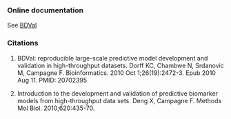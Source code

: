 ### Online documentation

See [BDVal](http://bdval.campagnelab.org)

### Citations

1. BDVal: reproducible large-scale predictive model development and validation in high-throughput datasets.
Dorff KC, Chambwe N, Srdanovic M, Campagne F.
Bioinformatics. 2010 Oct 1;26(19):2472-3. Epub 2010 Aug 11.
PMID: 20702395

2. Introduction to the development and validation of predictive biomarker models from high-throughput data sets.
Deng X, Campagne F.
Methods Mol Biol. 2010;620:435-70.
